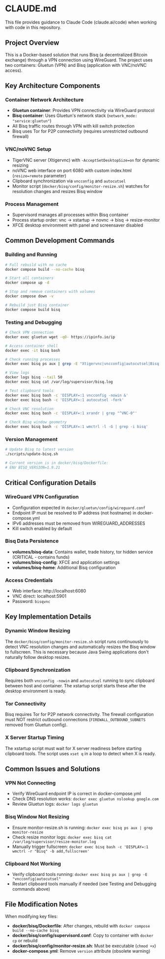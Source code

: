 # CLAUDE.md

This file provides guidance to Claude Code (claude.ai/code) when working with code in this repository.

## Project Overview

This is a Docker-based solution that runs Bisq (a decentralized Bitcoin exchange) through a VPN connection using WireGuard. The project uses two containers: Gluetun (VPN) and Bisq (application with VNC/noVNC access).

## Key Architecture Components

### Container Network Architecture
- **Gluetun container**: Provides VPN connectivity via WireGuard protocol
- **Bisq container**: Uses Gluetun's network stack (`network_mode: "service:gluetun"`)
- All Bisq traffic routes through VPN with kill switch protection
- Bisq uses Tor for P2P connectivity (requires unrestricted outbound firewall)

### VNC/noVNC Setup
- TigerVNC server (Xtigervnc) with `-AcceptSetDesktopSize=on` for dynamic resizing
- noVNC web interface on port 6080 with custom index.html (`resize=remote` parameter)
- Clipboard synchronization via `vncconfig` and `autocutsel`
- Monitor script (`docker/bisq/config/monitor-resize.sh`) watches for resolution changes and resizes Bisq window

### Process Management
- Supervisord manages all processes within Bisq container
- Process startup order: vnc → xstartup → novnc → bisq → resize-monitor
- XFCE desktop environment with panel and screensaver disabled

## Common Development Commands

### Building and Running
```bash
# Full rebuild with no cache
docker compose build --no-cache bisq

# Start all containers
docker compose up -d

# Stop and remove containers with volumes
docker compose down -v

# Rebuild just Bisq container
docker compose build bisq
```

### Testing and Debugging
```bash
# Check VPN connection
docker exec gluetun wget -qO- https://ipinfo.io/ip

# Access container shell
docker exec -it bisq bash

# Check running processes
docker exec bisq ps aux | grep -E "Xtigervnc|vncconfig|autocutsel|Bisq|monitor-resize"

# View logs
docker logs bisq --tail 50
docker exec bisq cat /var/log/supervisor/bisq.log

# Test clipboard tools
docker exec bisq bash -c 'DISPLAY=:1 vncconfig -nowin &'
docker exec bisq bash -c 'DISPLAY=:1 autocutsel -fork'

# Check VNC resolution
docker exec bisq bash -c 'DISPLAY=:1 xrandr | grep "^VNC-0"'

# Check Bisq window geometry
docker exec bisq bash -c 'DISPLAY=:1 wmctrl -l -G | grep -i bisq'
```

### Version Management
```bash
# Update Bisq to latest version
./scripts/update-bisq.sh

# Current version is in docker/bisq/Dockerfile:
# ENV BISQ_VERSION=1.9.21
```

## Critical Configuration Details

### WireGuard VPN Configuration
- Configuration expected in `docker/gluetun/config/wireguard.conf`
- Endpoint IP must be resolved to IP address (not hostname) in docker-compose.yml
- IPv6 addresses must be removed from WIREGUARD_ADDRESSES
- Kill switch enabled by default

### Bisq Data Persistence
- **volumes/bisq-data**: Contains wallet, trade history, tor hidden service (CRITICAL - contains funds)
- **volumes/bisq-config**: XFCE and application settings
- **volumes/bisq-home**: Additional Bisq configuration

### Access Credentials
- Web interface: http://localhost:6080
- VNC direct: localhost:5901
- Password: `bisqvnc`

## Key Implementation Details

### Dynamic Window Resizing
The `docker/bisq/config/monitor-resize.sh` script runs continuously to detect VNC resolution changes and automatically resizes the Bisq window to fullscreen. This is necessary because Java Swing applications don't naturally follow desktop resizes.

### Clipboard Synchronization
Requires both `vncconfig -nowin` and `autocutsel` running to sync clipboard between host and container. The xstartup script starts these after the desktop environment is ready.

### Tor Connectivity
Bisq requires Tor for P2P network connectivity. The firewall configuration must NOT restrict outbound connections (`FIREWALL_OUTBOUND_SUBNETS` removed from Gluetun config).

### X Server Startup Timing
The xstartup script must wait for X server readiness before starting clipboard tools. The script uses `xset q` in a loop to detect when X is ready.

## Common Issues and Solutions

### VPN Not Connecting
- Verify WireGuard endpoint IP is correct in docker-compose.yml
- Check DNS resolution works: `docker exec gluetun nslookup google.com`
- Review Gluetun logs: `docker logs gluetun`

### Bisq Window Not Resizing
- Ensure monitor-resize.sh is running: `docker exec bisq ps aux | grep monitor-resize`
- Check resize monitor logs: `docker exec bisq cat /var/log/supervisor/resize-monitor.log`
- Manually trigger fullscreen: `docker exec bisq bash -c 'DISPLAY=:1 wmctrl -r "Bisq" -b add,fullscreen'`

### Clipboard Not Working
- Verify clipboard tools running: `docker exec bisq ps aux | grep -E "vncconfig|autocutsel"`
- Restart clipboard tools manually if needed (see Testing and Debugging commands above)

## File Modification Notes

When modifying key files:
- **docker/bisq/Dockerfile**: After changes, rebuild with `docker compose build --no-cache bisq`
- **docker/bisq/config/supervisord.conf**: Copy to container with `docker cp` or rebuild
- **docker/bisq/config/monitor-resize.sh**: Must be executable (`chmod +x`)
- **docker-compose.yml**: Remove `version` attribute (obsolete warning)